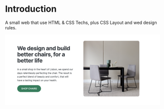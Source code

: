 # Introduction
A small web that use HTML & CSS Techs, plus CSS Layout and wed design rules.

![img](https://github.com/AnonyStarYM/web_projects/blob/main/01_Jonas_class/01_Chair_Shop/image.png)
